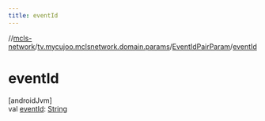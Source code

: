```yaml
---
title: eventId
---
```

//[mcls-network](../../../index.html)/[tv.mycujoo.mclsnetwork.domain.params](../index.html)/[EventIdPairParam](index.html)/[eventId](event-id.html)



# eventId



[androidJvm]\
val [eventId](event-id.html): [String](https://kotlinlang.org/api/latest/jvm/stdlib/kotlin/-string/index.html)




